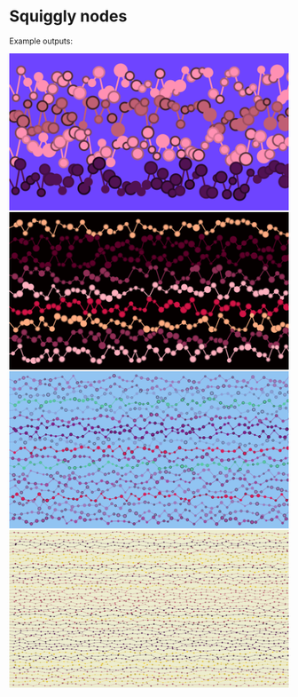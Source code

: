 #  Squiggly nodes

Example outputs:

![](output-0.png)
![](output-1.png)
![](output-2.png)
![](output-3.png)
